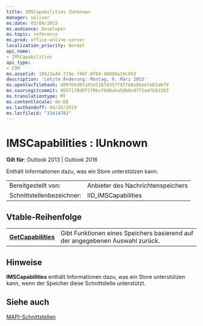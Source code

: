 ```yaml
---
title: IMSCapabilities IUnknown
manager: soliver
ms.date: 03/09/2015
ms.audience: Developer
ms.topic: reference
ms.prod: office-online-server
localization_priority: Normal
api_name:
- IMSCapabilities
api_type:
- COM
ms.assetid: 18623a44-719e-f46f-0f04-d6089a19c85d
description: 'Letzte Änderung: Montag, 9. März 2015'
ms.openlocfilehash: d00766d0fa85e51874357f97f60e86ee7eb1abf9
ms.sourcegitcommit: 8657170d071f9bcf680aba50b9c07f2a4fb82283
ms.translationtype: MT
ms.contentlocale: de-DE
ms.lasthandoff: 04/28/2019
ms.locfileid: "33414781"
---
```

# <a name="imscapabilities--iunknown"></a>IMSCapabilities : IUnknown

  
  
**Gilt für**: Outlook 2013 | Outlook 2016 
  
Enthält Informationen dazu, was ein Store unterstützen kann.
  
|||
|:-----|:-----|
|Bereitgestellt von:  <br/> |Anbieter des Nachrichtenspeichers  <br/> |
|Schnittstellenbezeichner:  <br/> |IID_IMSCapabilities  <br/> |
   
## <a name="vtable-order"></a>Vtable-Reihenfolge

|||
|:-----|:-----|
|**[GetCapabilities](imscapabilities-getcapabilities.md)** <br/> |Gibt Funktionen eines Speichers basierend auf der angegebenen Auswahl zurück.  <br/> |
   
## <a name="remarks"></a>Hinweise

 **IMSCapabilities** enthält Informationen dazu, was ein Store unterstützen kann, wenn der Speicher diese Schnittstelle unterstützt. 
  
## <a name="see-also"></a>Siehe auch



[MAPI-Schnittstellen](mapi-interfaces.md)

